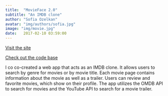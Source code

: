 ```yaml
---
title:  "MovieFace 2.0"
subtitle: "An IMDB clone"
author: "Sofia Ozelkan"
avatar: "img/authors/sofia.jpg"
image: "img/movie.jpg"
date:   2017-02-10 03:59:00
---
```


[Visit the site](http://movieface.herokuapp.com/)

[Check out the code base](https://github.com/sofiaclara93/movieface2.0)

I co co-created a web app that acts as an IMDB clone. It allows users to search by genre for movies or by movie title.
Each movie page contains information about the movie as well as a trailer. Users can review and favorite movies, which show on their profile. The app utilizes the OMDB API to search for movies and the YouTube API to search for a movie trailer.
